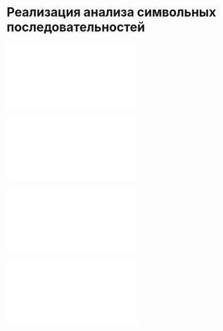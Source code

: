 

# Реализация анализа символьных последовательностей

![18.1. Структура программы](2.%20Theory/Машинное%20обучение/Рекурентные%20нейронные%20сети/18.%20Реализация%20анализа%20символьных%20последовательностей/18.1.%20Структура%20программы.md)

![18.2. Подготовка выборки](2.%20Theory/Машинное%20обучение/Рекурентные%20нейронные%20сети/18.%20Реализация%20анализа%20символьных%20последовательностей/18.2.%20Подготовка%20выборки.md)

![18.3. Работа с НС](2.%20Theory/Машинное%20обучение/Рекурентные%20нейронные%20сети/18.%20Реализация%20анализа%20символьных%20последовательностей/18.3.%20Работа%20с%20НС.md)

![18. Програмный код](2.%20Theory/Машинное%20обучение/Рекурентные%20нейронные%20сети/18.%20Реализация%20анализа%20символьных%20последовательностей/18.%20Програмный%20код.md)